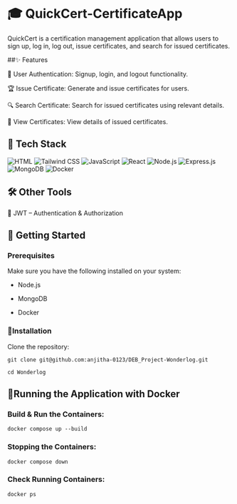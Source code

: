 # 🎓 QuickCert-CertificateApp

QuickCert is a certification management application that allows users to sign up, log in, log out, issue certificates, and search for issued certificates.

##✨ Features

🔐 User Authentication: Signup, login, and logout functionality.

🏆 Issue Certificate: Generate and issue certificates for users.

🔍 Search Certificate: Search for issued certificates using relevant details.

📜 View Certificates: View details of issued certificates.


## 📌 Tech Stack

![HTML](https://img.shields.io/badge/-HTML-E34F26?style=flat-square&logo=HTML5&logoColor=white)
![Tailwind CSS](https://img.shields.io/badge/-TailwindCSS-38B2AC?style=flat-square&logo=TailwindCSS&logoColor=white)
![JavaScript](https://img.shields.io/badge/-JavaScript-F7DF1E?style=flat-square&logo=JavaScript&logoColor=black)
![React](https://img.shields.io/badge/-React-61DAFB?style=flat-square&logo=React&logoColor=black)
![Node.js](https://img.shields.io/badge/-Node.js-339933?style=flat-square&logo=Node.js&logoColor=white)
![Express.js](https://img.shields.io/badge/-Express.js-000000?style=flat-square&logo=express&logoColor=white)
![MongoDB](https://img.shields.io/badge/-MongoDB-47A248?style=flat-square&logo=MongoDB&logoColor=white)
![Docker](https://img.shields.io/badge/-Docker-2496ED?style=flat-square&logo=Docker&logoColor=white)

## 🛠 Other Tools

🔐 JWT – Authentication & Authorization

## 🚀 Getting Started

### Prerequisites

Make sure you have the following installed on your system:

- Node.js

- MongoDB

- Docker

### 🔧Installation

Clone the repository:
```
git clone git@github.com:anjitha-0123/DEB_Project-Wonderlog.git

cd Wonderlog
```
## 🐳Running the Application with Docker

### Build & Run the Containers:
```
docker compose up --build
```

### Stopping the Containers:
```
docker compose down
```

### Check Running Containers:
```
docker ps
```
